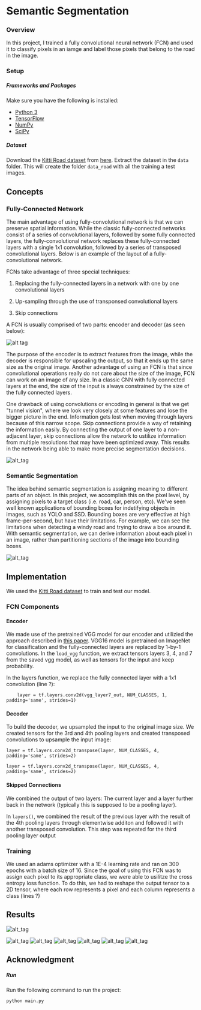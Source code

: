# Semantic Segmentation
### Overview
In this project, I trained a fully convolutional neural network (FCN) and used it to classify pixels in an iamge and label those pixels that belong to the road in the image. 

### Setup
##### Frameworks and Packages
Make sure you have the following is installed:
 - [Python 3](https://www.python.org/)
 - [TensorFlow](https://www.tensorflow.org/)
 - [NumPy](http://www.numpy.org/)
 - [SciPy](https://www.scipy.org/)
##### Dataset
Download the [Kitti Road dataset](http://www.cvlibs.net/datasets/kitti/eval_road.php) from [here](http://www.cvlibs.net/download.php?file=data_road.zip).  Extract the dataset in the `data` folder.  This will create the folder `data_road` with all the training a test images.

## Concepts

### Fully-Connected Network

The main advantage of using fully-convolutional network is that we can preserve spatial information. While the classic fully-connected networks consist of a series of convolutional layers, followed by some fully connected layers, the fully-convolutional network replaces these fully-connected layers with a single 1x1 convolution, followed by a series of transposed convolutional layers. Below is an example of the layout of a fully-convolutional network.


FCNs take advantage of three special techniques:

1. Replacing the fully-connected layers in a network with one by one convolutional layers

2. Up-sampling through the use of transponsed convolutional layers

3. Skip connections


A FCN is usually comprised of two parts: encoder and decoder (as seen below):

![alt tag](https://image.ibb.co/jCvVXQ/FCN.png)

The purpose of the encoder is to extract features from the image, while the decoder is responsible for upscaling the output, so that it ends up the same size as the original image. Another advantage of using an FCN is that since convolutional operations really do not care about the size of the image, FCN can work on an image of any size. In a classic CNN with fully connected layers at the end, the size of the input is always constrained by the size of the fully connected layers. 

One drawback of using convolutions or encoding in general is that we get "tunnel vision", where we look very closely at some features and lose the bigger picture in the end. Information gets lost when moving through layers because of this narrow scope. Skip connections provide a way of retaining the information easily. By connecting the output of one layer to a non-adjacent layer, skip connections allow the network to ustilize information from multiple resolutions that may have been optimized away. This results in the network being able to make more precise segmentation decisions. 

![alt_tag](https://image.ibb.co/mfxcCQ/skipconnections.png)

### Semantic Segmentation

The idea behind semantic segmentation is assigning meaning to different parts of an object. In this project, we accomplish this on the pixel level, by assigning pixels to a target class (i.e. road, car, person, etc). We've seen well known applications of bounding boxes for indetifying objects in images, such as YOLO and SSD. Bounding boxes are very effective at high frame-per-second, but have their limitations. For example, we can see the limitations when detecting a windy road and trying to draw a box around it. With semantic segmentation, we can derive information about each pixel in an image, rather than partitioning sections of the image into bounding boxes. 

![alt_tag](https://image.ibb.co/c7DjsQ/semanticseg.png)

## Implementation

We used the [Kitti Road dataset](http://www.cvlibs.net/datasets/kitti/eval_road.php) to train and test our model. 

### FCN Components

#### Encoder
We made use of the pretrained VGG model for our encoder and utilizied the approach described in [this paper](https://people.eecs.berkeley.edu/~jonlong/long_shelhamer_fcn.pdf). VGG16 model is pretrained on ImageNet for classification and the fully-connected layers are replaced by 1-by-1 convolutions. In the `load_vgg` function, we extract tensors layers 3, 4, and 7 from the saved vgg model, as well as tensors for the input and keep probability. 

In the layers function, we replace the fully connected layer with a 1x1 convolution (line ?):

`    layer = tf.layers.conv2d(vgg_layer7_out, NUM_CLASSES, 1, padding='same', strides=1)`

#### Decoder
To build the decoder, we upsampled the input to the original image size. We created tensors for the 3rd and 4th pooling layers and created transposed convolutions to upsample the input image:

```
layer = tf.layers.conv2d_transpose(layer, NUM_CLASSES, 4, padding='same', strides=2)

layer = tf.layers.conv2d_transpose(layer, NUM_CLASSES, 4, padding='same', strides=2)
```

#### Skipped Connections
We combined the output of two layers: The current layer and a layer further back in the network (typically this is supposed to be a pooling layer).

In `layers()`, we combined the result of the previous layer with the result of the 4th pooling layers through elementwise additon and followed it with another transposed convolution. This step was repeated for the third pooling layer output


### Training

We used an adams optimizer with a 1E-4 learning rate and ran on 300 epochs with a batch size of 16. Since the goal of using this FCN was to assign each pixel to its appropriate class, we were able to usilitze the cross entropy loss function. To do this, we had to reshape the output tensor to a 2D tensor, where each row represents a pixel and each column represents a class (lines ?)


## Results

![alt_tag](https://image.ibb.co/fo0myk/B4_e50_l1e4.png)

![alt_tag](https://image.ibb.co/e6Pwyk/um_000017.png)
![alt_tag](https://image.ibb.co/bwVQr5/uu_000081.png)
![alt_tag](https://image.ibb.co/h5QfPQ/um_000057.png)
![alt_tag](https://image.ibb.co/bwpkr5/um_000095.png)
![alt_tag](https://image.ibb.co/m8T0PQ/um_000015.png)
![alt_tag](https://image.ibb.co/btZUJk/uu_000081_1.png)


## Acknowledgment



##### Run
Run the following command to run the project:
```
python main.py
```
